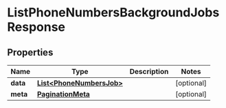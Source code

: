 

# ListPhoneNumbersBackgroundJobsResponse

## Properties

Name | Type | Description | Notes
------------ | ------------- | ------------- | -------------
**data** | [**List&lt;PhoneNumbersJob&gt;**](PhoneNumbersJob.md) |  |  [optional]
**meta** | [**PaginationMeta**](PaginationMeta.md) |  |  [optional]



